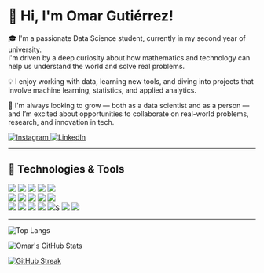 # 👋 Hi, I'm Omar Gutiérrez!

🎓 I'm a passionate Data Science student, currently in my second year of university.  
I'm driven by a deep curiosity about how mathematics and technology can help us understand the world and solve real problems.

💡 I enjoy working with data, learning new tools, and diving into projects that involve machine learning, statistics, and applied analytics.

🚀 I'm always looking to grow — both as a data scientist and as a person — and I’m excited about opportunities to collaborate on real-world problems, research, and innovation in tech.

<p align="left">
  <a href="https://www.instagram.com/zidnz._" target="_blank">
    <img src="https://img.shields.io/badge/Instagram-E4405F?style=for-the-badge&logo=instagram&logoColor=white" alt="Instagram"/>
  </a>
  <a href="https://www.linkedin.com/in/omar-gutiérrez-88507527a/" target="_blank">
     <img src="https://img.shields.io/badge/LinkedIn-0077B5?style=for-the-badge&logo=linkedin&logoColor=white" alt="LinkedIn"/>
  </a>
  </a>
</p>

---

## 🧰 Technologies & Tools

<p align="left">
  <img src="https://img.shields.io/badge/Java-ED8B00?style=for-the-badge&logo=openjdk&logoColor=white"/>
  <img src="https://img.shields.io/badge/Apache%20NetBeans-1B6AC6?style=for-the-badge&logo=apachenetbeanside&logoColor=white"/>
  <img src="https://img.shields.io/badge/MySQL-00758F?style=for-the-badge&logo=mysql&logoColor=white"/>
  <img src="https://img.shields.io/badge/PostgreSQL-336791?style=for-the-badge&logo=postgresql&logoColor=white"/>
  <img src="https://img.shields.io/badge/Python-FFD43B?style=for-the-badge&logo=python&logoColor=blue"/>
  <br/>
  <img src="https://img.shields.io/badge/VS%20Code-007ACC?style=for-the-badge&logo=visualstudiocode&logoColor=white"/>
  <img src="https://img.shields.io/badge/HTML5-E34F26?style=for-the-badge&logo=html5&logoColor=white"/>
  <img src="https://img.shields.io/badge/CSS3-1572B6?style=for-the-badge&logo=css3&logoColor=white"/>
  <img src="https://img.shields.io/badge/JavaScript-F7DF1E?style=for-the-badge&logo=javascript&logoColor=black"/>
  <img src="https://img.shields.io/badge/Git-F05032?style=for-the-badge&logo=git&logoColor=white"/>
  <br/>
  <img src="https://img.shields.io/badge/GitHub-181717?style=for-the-badge&logo=github&logoColor=white"/>
  <img src="https://img.shields.io/badge/R-276DC3?style=for-the-badge&logo=r&logoColor=white"/>
  <img src="https://img.shields.io/badge/Visual%20Studio-5C2D91?style=for-the-badge&logo=visualstudio&logoColor=white"/>
  <img src="https://img.shields.io/badge/C%23-239120?style=for-the-badge&logo=csharp&logoColor=white"/>
  <img src="https://img.shields.io/badge/Jupyter-F37626?style=for-the-badge&logo=jupyter&logoColor=white"/>S
  <img src="https://img.shields.io/badge/Power%20BI-F2C811?style=for-the-badge&logo=powerbi&logoColor=black"/>
<img src="https://img.shields.io/badge/MongoDB-47A248?style=for-the-badge&logo=mongodb&logoColor=white"/>

</p>

---


![Top Langs](https://github-readme-stats.vercel.app/api/top-langs/?username=zidnz&layout=compact&theme=tokyonight)

![Omar's GitHub Stats](https://github-readme-stats.vercel.app/api?username=zidnz&show_icons=true&theme=tokyonight)

[![GitHub Streak](https://streak-stats.demolab.com?user=zidnz&theme=tokyonight)](https://git.io/streak-stats)


